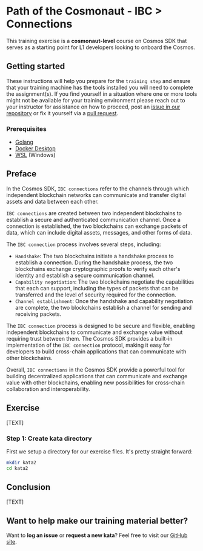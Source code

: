 # Path of the Cosmonaut - IBC > Connections

This training exercise is a **cosmonaut-level** course on Cosmos SDK that serves as a starting point for L1 developers looking to onboard the Cosmos.

## Getting started

These instructions will help you prepare for the `training step` and ensure that your training machine has the tools installed you will need to complete the assignment(s). If you find yourself in a situation where one or more tools might not be available for your training environment please reach out to your instructor for assistance on how to proceed, post an [issue in our repository](https://github.com/classic-terra/dojo/issues) or fix it yourself via a [pull request](https://github.com/classic-terra/dojo/pulls).

### Prerequisites

* [Golang](https://go.dev/dl/)
* [Docker Desktop](https://www.docker.com/products/docker-desktop)
* [WSL](https://learn.microsoft.com/en-us/windows/wsl/install) (Windows)

## Preface

In the Cosmos SDK, `IBC connections` refer to the channels through which independent blockchain networks can communicate and transfer digital assets and data between each other.

`IBC connections` are created between two independent blockchains to establish a secure and authenticated communication channel. Once a connection is established, the two blockchains can exchange packets of data, which can include digital assets, messages, and other forms of data.

The `IBC connection` process involves several steps, including:

* `Handshake`: The two blockchains initiate a handshake process to establish a connection. During the handshake process, the two blockchains exchange cryptographic proofs to verify each other's identity and establish a secure communication channel.
* `Capability negotiation`: The two blockchains negotiate the capabilities that each can support, including the types of packets that can be transferred and the level of security required for the connection.
* `Channel establishment`: Once the handshake and capability negotiation are complete, the two blockchains establish a channel for sending and receiving packets.

The `IBC connection` process is designed to be secure and flexible, enabling independent blockchains to communicate and exchange value without requiring trust between them. The Cosmos SDK provides a built-in implementation of the `IBC connection` protocol, making it easy for developers to build cross-chain applications that can communicate with other blockchains.

Overall, `IBC connections` in the Cosmos SDK provide a powerful tool for building decentralized applications that can communicate and exchange value with other blockchains, enabling new possibilities for cross-chain collaboration and interoperability.

## Exercise

[TEXT]

### Step 1: Create kata directory

First we setup a directory for our exercise files. It's pretty straight forward:

```bash
mkdir kata2
cd kata2
```

## Conclusion

[TEXT]

## Want to help make our training material better?

Want to **log an issue** or **request a new kata**? Feel free to visit our [GitHub site](https://github.com/classic-terra/dojo/issues).
